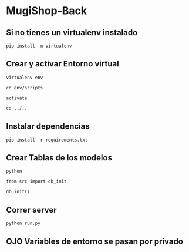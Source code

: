 # MugiShop-Back

## Si no tienes un virtualenv instalado
```
pip install -m virtualenv
```


## Crear y activar Entorno virtual
```
virtualenv env
```

```
cd env/scripts
```

```
activate
```

```
cd ../..
```


## Instalar dependencias 

```
pip install -r requirements.txt
```


## Crear Tablas de los modelos
```
python
```

```
from src import db_init
```

```
db_init()
```


## Correr server
```
python run.py
```


## OJO Variables de entorno se pasan por privado
